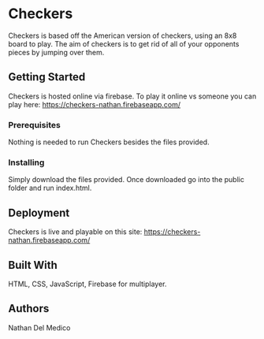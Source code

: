 # Checkers

Checkers is based off the American version of checkers, using an 8x8 board to play. The aim of checkers is to get rid of all
of your opponents pieces by jumping over them.

## Getting Started

Checkers is hosted online via firebase. To play it online vs someone you can play here: https://checkers-nathan.firebaseapp.com/

### Prerequisites

Nothing is needed to run Checkers besides the files provided.

### Installing

Simply download the files provided. Once downloaded go into the public folder and run index.html.

## Deployment

Checkers is live and playable on this site: https://checkers-nathan.firebaseapp.com/

## Built With

HTML, CSS, JavaScript, Firebase for multiplayer.

## Authors

Nathan Del Medico
